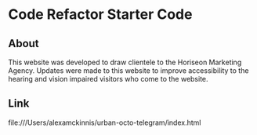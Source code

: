 # Code Refactor Starter Code
## About

This website was developed to draw clientele to the Horiseon Marketing Agency.
Updates were made to this website to improve accessibility to the hearing and
vision impaired visitors who come to the website.

## Link

file:///Users/alexamckinnis/urban-octo-telegram/index.html



